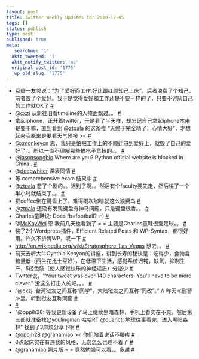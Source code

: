 ```yaml
---
layout: post
title: Twitter Weekly Updates for 2010-12-05
tags: []
status: publish
type: post
published: true
meta:
  _searchme: '1'
  aktt_tweeted: '1'
  aktt_notify_twitter: 'no'
  original_post_id: '1775'
  _wp_old_slug: '1775'
---
```

<ul class="aktt_tweet_digest">
	<li>豆瓣一友邻说：“为了爱好而工作,好比跟红颜知己上床”。后者浪费了个知己，前者毁了个爱好。我于是觉得爱好和工作还是不要一样的了，只要不讨厌自己的工作就OK了 <a href="http://twitter.com/azaleasays/statuses/9088711203487744" class="aktt_tweet_time">#</a></li>
	<li>@<a href="http://twitter.com/cxzj" class="aktt_username">cxzj</a> 从新往旧看timeline的人掩面飘过。。 <a href="http://twitter.com/azaleasays/statuses/9090205101326336" class="aktt_tweet_time">#</a></li>
	<li>拿起iphone，正开着twitter，于是看了半天推，却忘记自己拿起iphone本来是要干嘛，直到看到 @<a href="http://twitter.com/ztpala" class="aktt_username">ztpala</a> 的这条推 “天终于完全晴了，心情大好”，才想起来我原来是要看天气预报 &gt;&lt; <a href="http://twitter.com/azaleasays/statuses/9129074131734528" class="aktt_tweet_time">#</a></li>
	<li>@<a href="http://twitter.com/xmonkeycn" class="aktt_username">xmonkeycn</a> 恩，我只是怕把工作上的不顺迁怒到爱好上，就毁了自己的爱好了。。所以一直不理解那些搞电子竞技的。。 <a href="http://twitter.com/azaleasays/statuses/9129698235781120" class="aktt_tweet_time">#</a></li>
	<li>@<a href="http://twitter.com/jasonsongbio" class="aktt_username">jasonsongbio</a> Where are you? Python official website is blocked in China.. <a href="http://twitter.com/azaleasays/statuses/9130459497762816" class="aktt_tweet_time">#</a></li>
	<li>@<a href="http://twitter.com/deepwhiter" class="aktt_username">deepwhiter</a> 深表同情 <a href="http://twitter.com/azaleasays/statuses/9340926061182976" class="aktt_tweet_time">#</a></li>
	<li>等 comprehensive exam 结果中 <a href="http://twitter.com/azaleasays/statuses/9678513875460096" class="aktt_tweet_time">#</a></li>
	<li>@<a href="http://twitter.com/ztpala" class="aktt_username">ztpala</a> 悲了个剧的。。迟到了啊。。然后有个faculty要先走，然后讲了一个半小时就结束了。。 <a href="http://twitter.com/azaleasays/statuses/9694000135016448" class="aktt_tweet_time">#</a></li>
	<li>把coffee倒在键盘上了，难得喝次咖啡就这么浪费鸟 <a href="http://twitter.com/azaleasays/statuses/9703625769091073" class="aktt_tweet_time">#</a></li>
	<li>@<a href="http://twitter.com/ztpala" class="aktt_username">ztpala</a> 还没有发现键盘有神马问题，只是键盘很香。。 <a href="http://twitter.com/azaleasays/statuses/9707929653485568" class="aktt_tweet_time">#</a></li>
	<li>Charles童鞋说: Does fb=football? :-) <a href="http://twitter.com/azaleasays/statuses/10176806745280512" class="aktt_tweet_time">#</a></li>
	<li>@<a href="http://twitter.com/McKayWei" class="aktt_username">McKayWei</a> 恩 我前几天也看到了 = = 主要是Charles童鞋很爱足球。。 <a href="http://twitter.com/azaleasays/statuses/10177932295151616" class="aktt_tweet_time">#</a></li>
	<li>装了2个Wordpress插件，Efficient Related Posts 和 WP-Syntax，都很好用。许久不折腾WP，叹一下 <a href="http://twitter.com/azaleasays/statuses/10214593875935234" class="aktt_tweet_time">#</a></li>
	<li><a href="http://en.wikipedia.org/wiki/Stratosphere_Las_Vegas" rel="nofollow">http://en.wikipedia.org/wiki/Stratosphere_Las_Vegas</a> 想去。。 <a href="http://twitter.com/azaleasays/statuses/10226885703241728" class="aktt_tweet_time">#</a></li>
	<li>前天去听大牛Cynthia Kenyon的讲座，讲到长寿的秘诀是：吃得少，食物含糖量低（西兰花比土豆好），在低温下生活，感觉系统迟钝，缺氧，抑制生产，5羟色胺（使人感觉快乐的神经递质）分泌少 <a href="http://twitter.com/azaleasays/statuses/10426663556882433" class="aktt_tweet_time">#</a></li>
	<li>Twitter说，&quot;Your tweet was over 140 characters. You&#039;ll have to be more clever.&quot; 没这么打击人的吧。。。 <a href="http://twitter.com/azaleasays/statuses/10426798143705088" class="aktt_tweet_time">#</a></li>
	<li>“@cxzj: 台湾狱友之间互称“同学”，大陆狱友之间互称“同改”。”  // 昨天≪刑警≫里，听到狱友互称同窗 <a href="http://twitter.com/azaleasays/statuses/10673492538163200" class="aktt_tweet_time">#</a></li>
	<li> <a href="http://twitter.com/azaleasays/statuses/10675317542752256" class="aktt_tweet_time">#</a></li>
	<li>“@oppih28: 等我更新设备了马上继续黑暗森林，手机上看实在不爽。然后第三部就准备找@youlingman 哈哈RT @<a href="http://twitter.com/duanct" class="aktt_username">duanct</a>: 地球往事看完，进入黑暗森林” 找到了3麻烦分享下啊 <a href="http://twitter.com/azaleasays/statuses/10678722503909376" class="aktt_tweet_time">#</a></li>
	<li>@<a href="http://twitter.com/oppih28" class="aktt_username">oppih28</a> @grahamiao &gt;&lt; 你们站着说话不腰疼 <a href="http://twitter.com/azaleasays/statuses/10685663301074945" class="aktt_tweet_time">#</a></li>
	<li>8点起床实在有违我的风格，无奈怎么也睡不着了 <a href="http://twitter.com/azaleasays/statuses/10686962432217088" class="aktt_tweet_time">#</a></li>
	<li>@<a href="http://twitter.com/grahamiao" class="aktt_username">grahamiao</a> 照片版 = = 竟然勉强可以看。。多谢 <a href="http://twitter.com/azaleasays/statuses/10916874049028096" class="aktt_tweet_time">#</a></li>
</ul>
